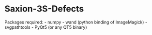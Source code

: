 # Saxion-3S-Defects

Packages required:
    - numpy
    - wand (python binding of ImageMagick)
    - svgpathtools
    - PyQt5 (or any QT5 binary)